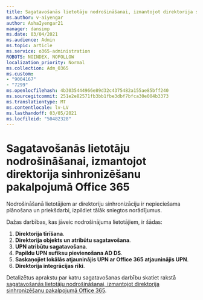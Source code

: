 ```yaml
---
title: Sagatavošanās lietotāju nodrošināšanai, izmantojot direktorija sinhronizēšanu pakalpojumā Office 365
ms.author: v-aiyengar
author: AshaIyengar21
manager: dansimp
ms.date: 03/04/2021
ms.audience: Admin
ms.topic: article
ms.service: o365-administration
ROBOTS: NOINDEX, NOFOLLOW
localization_priority: Normal
ms.collection: Adm_O365
ms.custom:
- "9004167"
- "7299"
ms.openlocfilehash: 4b3035444966e89d32c4375482a155ae85bff240
ms.sourcegitcommit: 251e2e82571fb3bb1fbe3dbf7bfca30e004b3373
ms.translationtype: MT
ms.contentlocale: lv-LV
ms.lasthandoff: 03/05/2021
ms.locfileid: "50482328"
---
```

# <a name="prepare-to-provision-users-through-directory-synchronization-to-office-365"></a>Sagatavošanās lietotāju nodrošināšanai, izmantojot direktorija sinhronizēšanu pakalpojumā Office 365

Nodrošināšanā lietotājiem ar direktoriju sinhronizāciju ir nepieciešama plānošana un priekšdarbi, izpildiet tālāk sniegtos norādījumus.

Dažas darbības, kas jāveic nodrošinājuma lietotājiem, ir šādas:
1. **Direktorija tīrīšana**.
1. **Direktorija objekts un atribūtu sagatavošana**.
1. **UPN atribūtu sagatavošana**.
1. **Papildu UPN sufiksu pievienošana AD DS**.
1. **Saskaņojiet lokālās atjauninājis UPN ar Office 365 atjauninājis UPN**.
1. **Direktorija integrācijas rīki**.

Detalizētus aprakstu par katru sagatavošanas darbību skatiet rakstā [sagatavošanās lietotāju nodrošināšanai, izmantojot direktorija sinhronizēšanu pakalpojumā Office 365](https://aka.ms/office365assistantprovisionuserstooffice365).